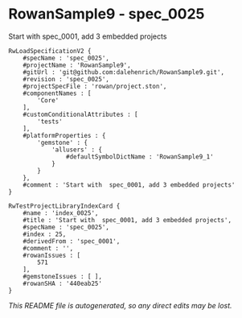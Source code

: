 # RowanSample9 - spec_0025
Start with  spec_0001, add 3 embedded projects
```
RwLoadSpecificationV2 {
	#specName : 'spec_0025',
	#projectName : 'RowanSample9',
	#gitUrl : 'git@github.com:dalehenrich/RowanSample9.git',
	#revision : 'spec_0025',
	#projectSpecFile : 'rowan/project.ston',
	#componentNames : [
		'Core'
	],
	#customConditionalAttributes : [
		'tests'
	],
	#platformProperties : {
		'gemstone' : {
			'allusers' : {
				#defaultSymbolDictName : 'RowanSample9_1'
			}
		}
	},
	#comment : 'Start with  spec_0001, add 3 embedded projects'
}

RwTestProjectLibraryIndexCard {
	#name : 'index_0025',
	#title : 'Start with  spec_0001, add 3 embedded projects',
	#specName : 'spec_0025',
	#index : 25,
	#derivedFrom : 'spec_0001',
	#comment : '',
	#rowanIssues : [
		571
	],
	#gemstoneIssues : [ ],
	#rowanSHA : '440eab25'
}
```

*This README file is autogenerated, so any direct edits may be lost.*
